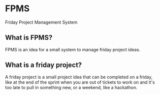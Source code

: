 # FPMS
Friday Project Management System

## What is FPMS?
FPMS is an idea for a small system to manage friday project ideas.

## What is a friday project?
A friday project is a small project idea that can be completed on a friday, like at the end of the sprint when you are out of tickets to work on and it's too late to pull in something new, or a weekend, like a hackathon.
